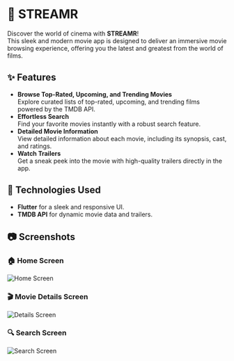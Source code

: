 # 🎥 STREAMR 

Discover the world of cinema with **STREAMR**!  
This sleek and modern movie app is designed to deliver an immersive movie browsing experience, offering you the latest and greatest from the world of films.  

## ✨ Features  
- **Browse Top-Rated, Upcoming, and Trending Movies**  
  Explore curated lists of top-rated, upcoming, and trending films powered by the TMDB API.  
- **Effortless Search**  
  Find your favorite movies instantly with a robust search feature.  
- **Detailed Movie Information**  
  View detailed information about each movie, including its synopsis, cast, and ratings.  
- **Watch Trailers**  
  Get a sneak peek into the movie with high-quality trailers directly in the app.  

## 🚀 Technologies Used  
- **Flutter** for a sleek and responsive UI.  
- **TMDB API** for dynamic movie data and trailers.  

## 📷 Screenshots

### 🏠 Home Screen
![Home Screen](assets/screenshots/home_screen.png)

### 🎬 Movie Details Screen
![Details Screen](assets/screenshots/details_screen.png)

### 🔍 Search Screen
![Search Screen](assets/screenshots/search_screen.png)



